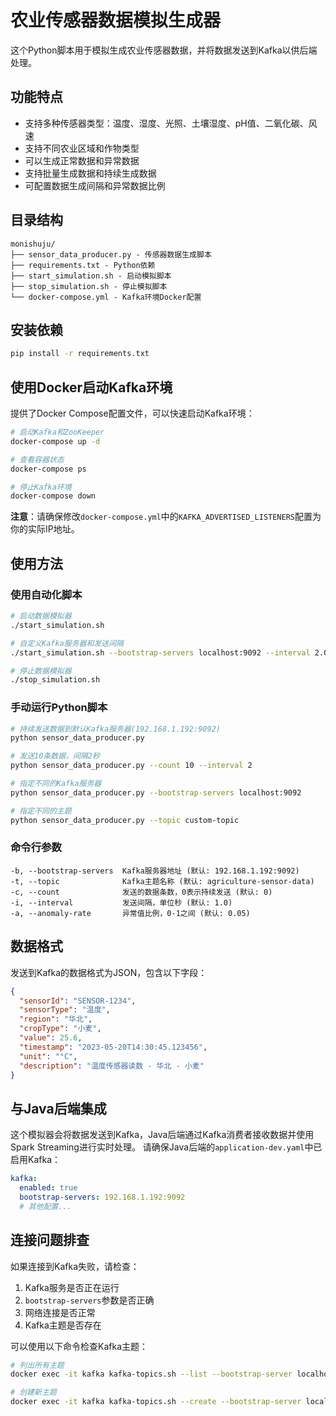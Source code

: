 # 农业传感器数据模拟生成器

这个Python脚本用于模拟生成农业传感器数据，并将数据发送到Kafka以供后端处理。

## 功能特点

- 支持多种传感器类型：温度、湿度、光照、土壤湿度、pH值、二氧化碳、风速
- 支持不同农业区域和作物类型
- 可以生成正常数据和异常数据
- 支持批量生成数据和持续生成数据
- 可配置数据生成间隔和异常数据比例

## 目录结构

```
monishuju/
├── sensor_data_producer.py - 传感器数据生成脚本
├── requirements.txt - Python依赖
├── start_simulation.sh - 启动模拟脚本
├── stop_simulation.sh - 停止模拟脚本
└── docker-compose.yml - Kafka环境Docker配置
```

## 安装依赖

```bash
pip install -r requirements.txt
```

## 使用Docker启动Kafka环境

提供了Docker Compose配置文件，可以快速启动Kafka环境：

```bash
# 启动Kafka和ZooKeeper
docker-compose up -d

# 查看容器状态
docker-compose ps

# 停止Kafka环境
docker-compose down
```

**注意**：请确保修改`docker-compose.yml`中的`KAFKA_ADVERTISED_LISTENERS`配置为你的实际IP地址。

## 使用方法

### 使用自动化脚本

```bash
# 启动数据模拟器
./start_simulation.sh

# 自定义Kafka服务器和发送间隔
./start_simulation.sh --bootstrap-servers localhost:9092 --interval 2.0

# 停止数据模拟器
./stop_simulation.sh
```

### 手动运行Python脚本

```bash
# 持续发送数据到默认Kafka服务器(192.168.1.192:9092)
python sensor_data_producer.py

# 发送10条数据，间隔2秒
python sensor_data_producer.py --count 10 --interval 2

# 指定不同的Kafka服务器
python sensor_data_producer.py --bootstrap-servers localhost:9092

# 指定不同的主题
python sensor_data_producer.py --topic custom-topic
```

### 命令行参数

```
-b, --bootstrap-servers  Kafka服务器地址 (默认: 192.168.1.192:9092)
-t, --topic              Kafka主题名称 (默认: agriculture-sensor-data)
-c, --count              发送的数据条数，0表示持续发送 (默认: 0)
-i, --interval           发送间隔，单位秒 (默认: 1.0)
-a, --anomaly-rate       异常值比例，0-1之间 (默认: 0.05)
```

## 数据格式

发送到Kafka的数据格式为JSON，包含以下字段：

```json
{
  "sensorId": "SENSOR-1234",
  "sensorType": "温度",
  "region": "华北",
  "cropType": "小麦",
  "value": 25.6,
  "timestamp": "2023-05-20T14:30:45.123456",
  "unit": "°C",
  "description": "温度传感器读数 - 华北 - 小麦"
}
```

## 与Java后端集成

这个模拟器会将数据发送到Kafka，Java后端通过Kafka消费者接收数据并使用Spark Streaming进行实时处理。
请确保Java后端的`application-dev.yaml`中已启用Kafka：

```yaml
kafka:
  enabled: true
  bootstrap-servers: 192.168.1.192:9092
  # 其他配置...
```

## 连接问题排查

如果连接到Kafka失败，请检查：

1. Kafka服务是否正在运行
2. `bootstrap-servers`参数是否正确
3. 网络连接是否正常
4. Kafka主题是否存在

可以使用以下命令检查Kafka主题：

```bash
# 列出所有主题
docker exec -it kafka kafka-topics.sh --list --bootstrap-server localhost:9092

# 创建新主题
docker exec -it kafka kafka-topics.sh --create --bootstrap-server localhost:9092 --replication-factor 1 --partitions 3 --topic agriculture-sensor-data
``` 